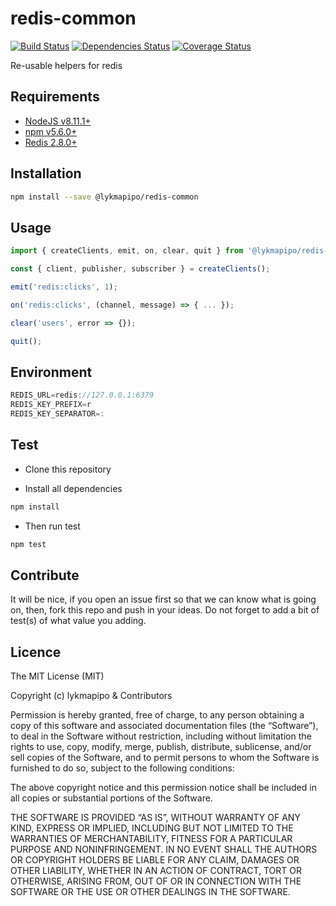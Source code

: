 # redis-common

[![Build Status](https://travis-ci.org/lykmapipo/redis-common.svg?branch=master)](https://travis-ci.org/lykmapipo/redis-common)
[![Dependencies Status](https://david-dm.org/lykmapipo/redis-common.svg?style=flat-square)](https://david-dm.org/lykmapipo/redis-common)
[![Coverage Status](https://coveralls.io/repos/github/lykmapipo/redis-common/badge.svg?branch=master)](https://coveralls.io/github/lykmapipo/redis-common?branch=master)

Re-usable helpers for redis

## Requirements

- [NodeJS v8.11.1+](https://nodejs.org)
- [npm v5.6.0+](https://www.npmjs.com/)
- [Redis 2.8.0+](http://redis.io/)

## Installation

```sh
npm install --save @lykmapipo/redis-common
```

## Usage

```js
import { createClients, emit, on, clear, quit } from '@lykmapipo/redis-common';

const { client, publisher, subscriber } = createClients();

emit('redis:clicks', 1);

on('redis:clicks', (channel, message) => { ... });

clear('users', error => {});

quit();
```

## Environment
```js
REDIS_URL=redis://127.0.0.1:6379
REDIS_KEY_PREFIX=r
REDIS_KEY_SEPARATOR=:
```

## Test

- Clone this repository

- Install all dependencies

```sh
npm install
```

- Then run test

```sh
npm test
```

## Contribute

It will be nice, if you open an issue first so that we can know what is going on, then, fork this repo and push in your ideas. Do not forget to add a bit of test(s) of what value you adding.

## Licence

The MIT License (MIT)

Copyright (c) lykmapipo & Contributors

Permission is hereby granted, free of charge, to any person obtaining a copy of this software and associated documentation files (the “Software”), to deal in the Software without restriction, including without limitation the rights to use, copy, modify, merge, publish, distribute, sublicense, and/or sell copies of the Software, and to permit persons to whom the Software is furnished to do so, subject to the following conditions:

The above copyright notice and this permission notice shall be included in all copies or substantial portions of the Software.

THE SOFTWARE IS PROVIDED “AS IS”, WITHOUT WARRANTY OF ANY KIND, EXPRESS OR IMPLIED, INCLUDING BUT NOT LIMITED TO THE WARRANTIES OF MERCHANTABILITY, FITNESS FOR A PARTICULAR PURPOSE AND NONINFRINGEMENT. IN NO EVENT SHALL THE AUTHORS OR COPYRIGHT HOLDERS BE LIABLE FOR ANY CLAIM, DAMAGES OR OTHER LIABILITY, WHETHER IN AN ACTION OF CONTRACT, TORT OR OTHERWISE, ARISING FROM, OUT OF OR IN CONNECTION WITH THE SOFTWARE OR THE USE OR OTHER DEALINGS IN THE SOFTWARE.
